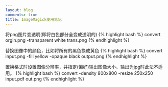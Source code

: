 ```yaml
---
layout: blog
comments: true
title: ImageMagick使用笔记
---
```



将png图片变透明(即将白色部分全变成透明的)
{% highlight bash %}
convert orgin.png -transparent white trans.png
{% endhighlight %}

替换图像中的颜色，比如将所有的黑色换成黄色
{% highlight bash %}
convert input.png -fill yellow -opaque black output.png
{% endhighlight %}

置换格式时设置图像分辨率，并指定(偏好)输出图像大小。输出为jpg时此法不适用。
{% highlight bash %}
convert -density 800x800 -resize 250x250 input.pdf out.png
{% endhighlight %}

